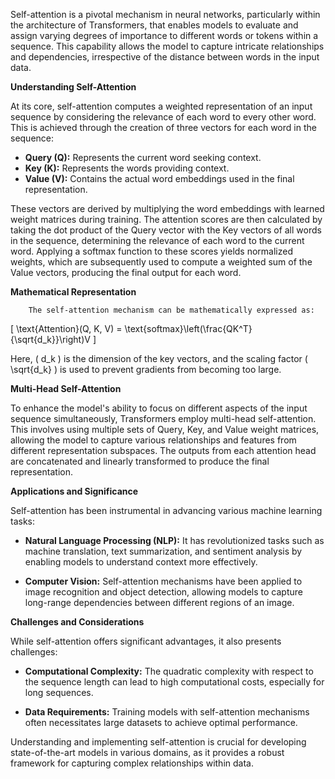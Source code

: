 Self-attention is a pivotal mechanism in neural networks, particularly within the architecture of Transformers, that enables models to evaluate and assign varying degrees of importance to different words or tokens within a sequence. This capability allows the model to capture intricate relationships and dependencies, irrespective of the distance between words in the input data.

**Understanding Self-Attention**

At its core, self-attention computes a weighted representation of an input sequence by considering the relevance of each word to every other word. This is achieved through the creation of three vectors for each word in the sequence:

- **Query (Q):** Represents the current word seeking context.
- **Key (K):** Represents the words providing context.
- **Value (V):** Contains the actual word embeddings used in the final representation.

These vectors are derived by multiplying the word embeddings with learned weight matrices during training. The attention scores are then calculated by taking the dot product of the Query vector with the Key vectors of all words in the sequence, determining the relevance of each word to the current word. Applying a softmax function to these scores yields normalized weights, which are subsequently used to compute a weighted sum of the Value vectors, producing the final output for each word.

**Mathematical Representation**

        The self-attention mechanism can be mathematically expressed as:

\[ \text{Attention}(Q, K, V) = \text{softmax}\left(\frac{QK^T}{\sqrt{d_k}}\right)V \]

Here, \( d_k \) is the dimension of the key vectors, and the scaling factor \( \sqrt{d_k} \) is used to prevent gradients from becoming too large.

**Multi-Head Self-Attention**

To enhance the model's ability to focus on different aspects of the input sequence simultaneously, Transformers employ multi-head self-attention. This involves using multiple sets of Query, Key, and Value weight matrices, allowing the model to capture various relationships and features from different representation subspaces. The outputs from each attention head are concatenated and linearly transformed to produce the final representation.

**Applications and Significance**

Self-attention has been instrumental in advancing various machine learning tasks:

- **Natural Language Processing (NLP):** It has revolutionized tasks such as machine translation, text summarization, and sentiment analysis by enabling models to understand context more effectively.

- **Computer Vision:** Self-attention mechanisms have been applied to image recognition and object detection, allowing models to capture long-range dependencies between different regions of an image.

**Challenges and Considerations**

While self-attention offers significant advantages, it also presents challenges:

- **Computational Complexity:** The quadratic complexity with respect to the sequence length can lead to high computational costs, especially for long sequences.

- **Data Requirements:** Training models with self-attention mechanisms often necessitates large datasets to achieve optimal performance.

Understanding and implementing self-attention is crucial for developing state-of-the-art models in various domains, as it provides a robust framework for capturing complex relationships within data.
